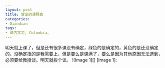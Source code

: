 ```yaml
---
layout: post
title: 暂定的课程表
categories:
- Diandian
tags:
- 课内学习, Columbia, 
---
```

明天就上课了，但是还有很多课没有确定，绿色的是确定的，黄色的是还没确定的。没确定指的是我需要上，但是要么是课满了，要么是因为其他原因无法选到，必须要给教授谈。明天就挨个谈。 !\[Image 1\]\[\] \[Image 1\]: